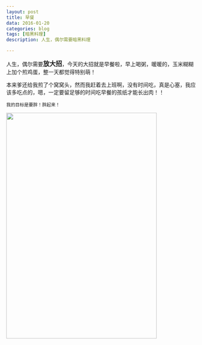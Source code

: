 ```yaml
---
layout: post
title: 早餐
data: 2016-01-20
categories: blog
tags: [暗黑料理]
description: 人生，偶尔需要暗黑料理

---
```

人生，偶尔需要<big>**放大招**</big>，今天的大招就是早餐啦，早上喝粥，暖暖的，玉米糊糊上加个煎鸡蛋，整一天都觉得特别萌！


 本来爹还给我煎了个窝窝头，然而我赶着去上班啊，没有时间吃，真是心塞，我应该多吃点的，嗯，一定要留足够的时间吃早餐的孩纸才能长出肉！！

	我的目标是要胖！胖起来！

<img src="http://ww2.sinaimg.cn/large/624353fdjw1f12f3nopypj217e1s51fy.jpg" align="center" height="600" width="400">
